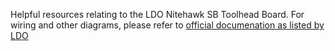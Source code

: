 Helpful resources relating to the LDO Nitehawk SB Toolhead Board. For wiring and other diagrams, please refer to <a href="https://docs.ldomotors.com/en/voron/nitehawk-sb#compiling-klipper-firmware" target="_blank">official documenation as listed by LDO </a>
